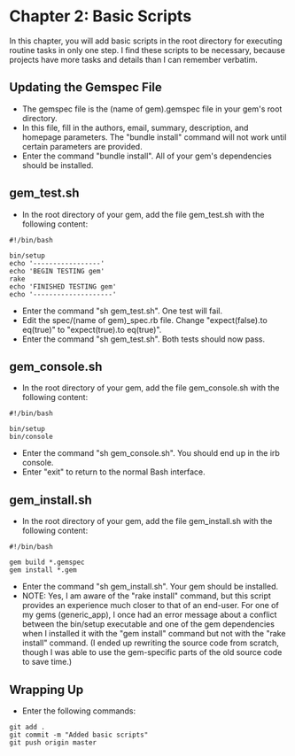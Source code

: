 # Chapter 2: Basic Scripts

In this chapter, you will add basic scripts in the root directory for executing routine tasks in only one step.  I find these scripts to be necessary, because projects have more tasks and details than I can remember verbatim.

## Updating the Gemspec File
* The gemspec file is the (name of gem).gemspec file in your gem's root directory.
* In this file, fill in the authors, email, summary, description, and homepage parameters.  The "bundle install" command will not work until certain parameters are provided.
* Enter the command "bundle install".  All of your gem's dependencies should be installed.

## gem_test.sh
* In the root directory of your gem, add the file gem_test.sh with the following content:
```
#!/bin/bash

bin/setup
echo '-----------------'
echo 'BEGIN TESTING gem'
rake
echo 'FINISHED TESTING gem'
echo '--------------------'
```
* Enter the command "sh gem_test.sh".  One test will fail.
* Edit the spec/(name of gem)_spec.rb file.  Change "expect(false).to eq(true)" to "expect(true).to eq(true)".
* Enter the command "sh gem_test.sh".  Both tests should now pass.

## gem_console.sh
* In the root directory of your gem, add the file gem_console.sh with the following content:
```
#!/bin/bash

bin/setup
bin/console
```
* Enter the command "sh gem_console.sh".  You should end up in the irb console.
* Enter "exit" to return to the normal Bash interface.

## gem_install.sh
* In the root directory of your gem, add the file gem_install.sh with the following content:
```
#!/bin/bash

gem build *.gemspec
gem install *.gem
```
* Enter the command "sh gem_install.sh".  Your gem should be installed.
* NOTE: Yes, I am aware of the "rake install" command, but this script provides an experience much closer to that of an end-user.  For one of my gems (generic_app), I once had an error message about a conflict between the bin/setup executable and one of the gem dependencies when I installed it with the "gem install" command but not with the "rake install" command.  (I ended up rewriting the source code from scratch, though I was able to use the gem-specific parts of the old source code to save time.)

## Wrapping Up
* Enter the following commands:
```
git add .
git commit -m "Added basic scripts"
git push origin master
```
